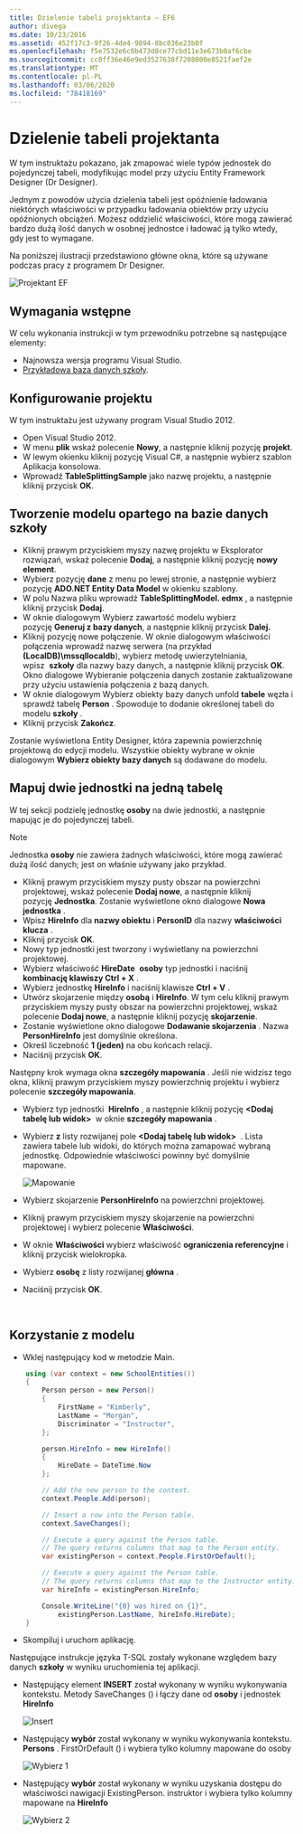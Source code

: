 ```yaml
---
title: Dzielenie tabeli projektanta — EF6
author: divega
ms.date: 10/23/2016
ms.assetid: 452f17c3-9f26-4de4-9894-8bc036e23b0f
ms.openlocfilehash: f5e7532e6c0b473d8ce77cbd11e3e673b0af6cbe
ms.sourcegitcommit: cc0ff36e46e9ed3527638f7208000e8521faef2e
ms.translationtype: MT
ms.contentlocale: pl-PL
ms.lasthandoff: 03/06/2020
ms.locfileid: "78418169"
---
```

# <a name="designer-table-splitting"></a>Dzielenie tabeli projektanta
W tym instruktażu pokazano, jak zmapować wiele typów jednostek do pojedynczej tabeli, modyfikując model przy użyciu Entity Framework Designer (Dr Designer).

Jednym z powodów użycia dzielenia tabeli jest opóźnienie ładowania niektórych właściwości w przypadku ładowania obiektów przy użyciu opóźnionych obciążeń. Możesz oddzielić właściwości, które mogą zawierać bardzo dużą ilość danych w osobnej jednostce i ładować ją tylko wtedy, gdy jest to wymagane.

Na poniższej ilustracji przedstawiono główne okna, które są używane podczas pracy z programem Dr Designer.

![Projektant EF](~/ef6/media/efdesigner.png)

## <a name="prerequisites"></a>Wymagania wstępne

W celu wykonania instrukcji w tym przewodniku potrzebne są następujące elementy:

- Najnowsza wersja programu Visual Studio.
- [Przykładowa baza danych szkoły](~/ef6/resources/school-database.md).

## <a name="set-up-the-project"></a>Konfigurowanie projektu

W tym instruktażu jest używany program Visual Studio 2012.

-   Open Visual Studio 2012.
-   W menu **plik** wskaż polecenie **Nowy**, a następnie kliknij pozycję **projekt**.
-   W lewym okienku kliknij pozycję Visual C\#, a następnie wybierz szablon Aplikacja konsolowa.
-   Wprowadź **TableSplittingSample** jako nazwę projektu, a następnie kliknij przycisk **OK**.

## <a name="create-a-model-based-on-the-school-database"></a>Tworzenie modelu opartego na bazie danych szkoły

-   Kliknij prawym przyciskiem myszy nazwę projektu w Eksplorator rozwiązań, wskaż polecenie **Dodaj**, a następnie kliknij pozycję **nowy element**.
-   Wybierz pozycję **dane** z menu po lewej stronie, a następnie wybierz pozycję **ADO.NET Entity Data Model** w okienku szablony.
-   W polu Nazwa pliku wprowadź **TableSplittingModel. edmx** , a następnie kliknij przycisk **Dodaj**.
-   W oknie dialogowym Wybierz zawartość modelu wybierz pozycję **Generuj z bazy danych**, a następnie kliknij przycisk **Dalej.**
-   Kliknij pozycję nowe połączenie. W oknie dialogowym właściwości połączenia wprowadź nazwę serwera (na przykład **(LocalDB)\\mssqllocaldb**), wybierz metodę uwierzytelniania, wpisz  **szkoły** dla nazwy bazy danych, a następnie kliknij przycisk **OK**.
    Okno dialogowe Wybieranie połączenia danych zostanie zaktualizowane przy użyciu ustawienia połączenia z bazą danych.
-   W oknie dialogowym Wybierz obiekty bazy danych unfold **tabele** węzła i sprawdź tabelę **Person** . Spowoduje to dodanie określonej tabeli do modelu **szkoły** .
-   Kliknij przycisk **Zakończ**.

Zostanie wyświetlona Entity Designer, która zapewnia powierzchnię projektową do edycji modelu. Wszystkie obiekty wybrane w oknie dialogowym **Wybierz obiekty bazy danych** są dodawane do modelu.

## <a name="map-two-entities-to-a-single-table"></a>Mapuj dwie jednostki na jedną tabelę

W tej sekcji podzielę jednostkę **osoby** na dwie jednostki, a następnie mapując je do pojedynczej tabeli.

> [!NOTE]
> Jednostka **osoby** nie zawiera żadnych właściwości, które mogą zawierać dużą ilość danych; jest on właśnie używany jako przykład.

-   Kliknij prawym przyciskiem myszy pusty obszar na powierzchni projektowej, wskaż polecenie **Dodaj nowe**, a następnie kliknij pozycję **Jednostka**.
    Zostanie wyświetlone okno dialogowe **Nowa jednostka** .
-   Wpisz **HireInfo** dla **nazwy obiektu** i **PersonID** dla nazwy **właściwości klucza** .
-   Kliknij przycisk **OK**.
-   Nowy typ jednostki jest tworzony i wyświetlany na powierzchni projektowej.
-   Wybierz właściwość **HireDate**  **osoby** typ jednostki i naciśnij **kombinację klawiszy Ctrl + X** .
-   Wybierz jednostkę **HireInfo** i naciśnij klawisze **Ctrl + V** .
-   Utwórz skojarzenie między **osobą** i **HireInfo**. W tym celu kliknij prawym przyciskiem myszy pusty obszar na powierzchni projektowej, wskaż polecenie **Dodaj nowe**, a następnie kliknij pozycję **skojarzenie**.
-   Zostanie wyświetlone okno dialogowe **Dodawanie skojarzenia** . Nazwa **PersonHireInfo** jest domyślnie określona.
-   Określ liczebność **1 (jeden)** na obu końcach relacji.
-   Naciśnij przycisk **OK**.

Następny krok wymaga okna **szczegóły mapowania** . Jeśli nie widzisz tego okna, kliknij prawym przyciskiem myszy powierzchnię projektu i wybierz polecenie **szczegóły mapowania**.

-   Wybierz typ jednostki  **HireInfo** , a następnie kliknij pozycję **&lt;Dodaj tabelę lub widok&gt;**  w oknie **szczegóły mapowania** .
-   Wybierz **z** listy rozwijanej pole **&lt;Dodaj tabelę lub widok&gt;**  . Lista zawiera tabele lub widoki, do których można zamapować wybraną jednostkę.
    Odpowiednie właściwości powinny być domyślnie mapowane.

    ![Mapowanie](~/ef6/media/mapping.png)

-   Wybierz skojarzenie **PersonHireInfo** na powierzchni projektowej.
-   Kliknij prawym przyciskiem myszy skojarzenie na powierzchni projektowej i wybierz polecenie **Właściwości**.
-   W oknie **Właściwości** wybierz właściwość **ograniczenia referencyjne** i kliknij przycisk wielokropka.
-   Wybierz **osobę** z listy rozwijanej **główna** .
-   Naciśnij przycisk **OK**.

 

## <a name="use-the-model"></a>Korzystanie z modelu

-   Wklej następujący kod w metodzie Main.

``` csharp
    using (var context = new SchoolEntities())
    {
        Person person = new Person()
        {
            FirstName = "Kimberly",
            LastName = "Morgan",
            Discriminator = "Instructor",
        };

        person.HireInfo = new HireInfo()
        {
            HireDate = DateTime.Now
        };

        // Add the new person to the context.
        context.People.Add(person);

        // Insert a row into the Person table.  
        context.SaveChanges();

        // Execute a query against the Person table.
        // The query returns columns that map to the Person entity.
        var existingPerson = context.People.FirstOrDefault();

        // Execute a query against the Person table.
        // The query returns columns that map to the Instructor entity.
        var hireInfo = existingPerson.HireInfo;

        Console.WriteLine("{0} was hired on {1}",
            existingPerson.LastName, hireInfo.HireDate);
    }
```
-   Skompiluj i uruchom aplikację.

Następujące instrukcje języka T-SQL zostały wykonane względem bazy danych **szkoły** w wyniku uruchomienia tej aplikacji. 

-   Następujący element **INSERT** został wykonany w wyniku wykonywania kontekstu. Metody SaveChanges () i łączy dane od **osoby** i jednostek **HireInfo**

    ![Insert](~/ef6/media/insert.png)

-   Następujący **wybór** został wykonany w wyniku wykonywania kontekstu. **Persons** . FirstOrDefault () i wybiera tylko kolumny mapowane do osoby

    ![Wybierz 1](~/ef6/media/select1.png)

-   Następujący **wybór** został wykonany w wyniku uzyskania dostępu do właściwości nawigacji ExistingPerson. instruktor i wybiera tylko kolumny mapowane na **HireInfo**

    ![Wybierz 2](~/ef6/media/select2.png)
